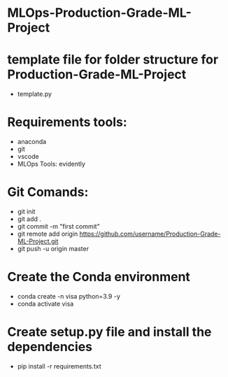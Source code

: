 # MLOps-Production-Grade-ML-Project

# template file for folder structure for Production-Grade-ML-Project
- template.py

# Requirements tools:
- anaconda
- git
- vscode
- MLOps Tools: evidently

# Git Comands:
- git init
- git add .
- git commit -m "first commit"
- git remote add origin https://github.com/username/Production-Grade-ML-Project.git
- git push -u origin master


# Create the Conda environment
- conda create -n visa python=3.9 -y
- conda activate visa

# Create setup.py file and install the dependencies
- pip install -r requirements.txt


